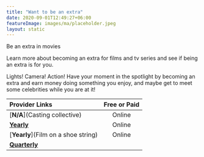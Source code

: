 ```yaml
---
title: "Want to be an extra"
date: 2020-09-01T12:49:27+06:00
featureImage: images/ma/placeholder.jpeg
layout: static
---
```


Be an extra in movies

Learn more about becoming an extra for films and tv series and see if being an extra is for you.

Lights! Camera! Action! Have your moment in the spotlight by becoming an extra and earn money doing something you enjoy, and maybe get to meet some celebrities while you are at it!

| Provider Links      | Free or Paid  |  
| :-----------          | :--------------:      |  
| [**N/A**](Casting collective) | Online | 
| [**Yearly**](Backstage) | Online | 
| [**Yearly**](Film on a shoe string) | Online | 
| [**Quarterly**]() |  | 
  

<br/><br/>






